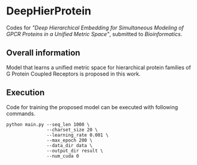 # DeepHierProtein
Codes for *"Deep Hierarchical Embedding for Simultaneous Modeling of GPCR Proteins in a Unified Metric Space"*, submitted to *Bioinformatics*.

## Overall information
Model that learns a unified metric space for hierarchical protein families of G Protein Coupled Receptors is proposed in this work.


## Execution
Code for training the proposed model can be executed with following commands.
```
python main.py --seq_len 1000 \
			   --charset_size 20 \
			   --learning_rate 0.001 \
			   --max_epoch 200 \
			   --data_dir data \
			   --output_dir result \
			   --num_cuda 0
```

